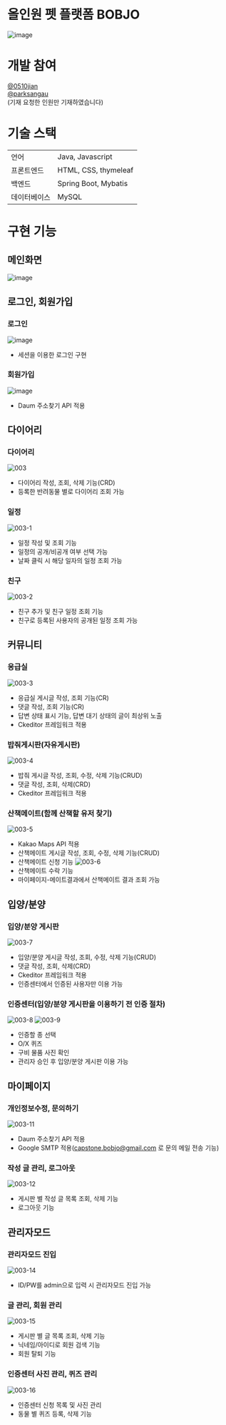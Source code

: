 # 올인원 펫 플랫폼 BOBJO
![image](https://github.com/0510jian/bobjo/assets/124128448/9ab45cf7-14b1-4e7e-ba05-61053e258644)

# 개발 참여
[@0510jian](https://github.com/0510jian)  
[@parksangau](https://github.com/parksangau)  
(기재 요청한 인원만 기재하였습니다)

# 기술 스택
<table>
  <tr>
    <td>언어</td>
    <td>Java, Javascript</td>
  </tr>
  <tr>
    <td>프론트엔드</td>
    <td>HTML, CSS, thymeleaf</td>
  </tr>
  <tr>
    <td>백엔드</td>
    <td>Spring Boot, Mybatis</td>
  </tr>
  <tr>
    <td>데이터베이스</td>
    <td>MySQL</td>
  </tr>
</table>

# 구현 기능

## 메인화면
![image](https://github.com/0510jian/bobjo/assets/124128448/d46ccab4-cfc5-4e0c-a475-25bc38f090f1)


## 로그인, 회원가입
### 로그인
![image](https://github.com/0510jian/bobjo/assets/124128448/375328f2-8a56-4c51-828a-27add5d7e9da)
- 세션을 이용한 로그인 구현

### 회원가입
![image](https://github.com/0510jian/bobjo/assets/124128448/3c7e1878-a3e7-4932-87dd-ee1f9fc66753)
- Daum 주소찾기 API 적용

## 다이어리
### 다이어리
![003](https://github.com/0510jian/bobjo/assets/124128448/32cd582d-689b-4564-a70b-f3865bc775ee)
- 다이어리 작성, 조회, 삭제 기능(CRD)
- 등록한 반려동물 별로 다이어리 조회 가능
### 일정
![003-1](https://github.com/0510jian/bobjo/assets/124128448/aaeabd58-4f9f-4991-b69a-0fca6e2b2335)
- 일정 작성 및 조회 기능
- 일정의 공개/비공개 여부 선택 가능
- 날짜 클릭 시 해당 일자의 일정 조회 가능
### 친구
![003-2](https://github.com/0510jian/bobjo/assets/124128448/339b024e-24ae-498c-bb0e-71584b2c05c2)
- 친구 추가 및 친구 일정 조회 기능
- 친구로 등록된 사용자의 공개된 일정 조회 가능

## 커뮤니티
### 응급실
![003-3](https://github.com/0510jian/bobjo/assets/124128448/af471b41-3b44-402d-99a8-a68d0dd31c00)
- 응급실 게시글 작성, 조회 기능(CR)
- 댓글 작성, 조회 기능(CR)
- 답변 상태 표시 기능, 답변 대기 상태의 글이 최상위 노출
- Ckeditor 프레임워크 적용
### 밥줘게시판(자유게시판)
![003-4](https://github.com/0510jian/bobjo/assets/124128448/058a8572-123f-433b-8f43-5d0ee550a321)
- 밥줘 게시글 작성, 조회, 수정, 삭제 기능(CRUD)
- 댓글 작성, 조회, 삭제(CRD)
- Ckeditor 프레임워크 적용
### 산책메이트(함께 산책할 유저 찾기)
![003-5](https://github.com/0510jian/bobjo/assets/124128448/abfb246c-c67c-493d-876c-6a93b9ff6593)
- Kakao Maps API 적용
- 산책메이트 게시글 작성, 조회, 수정, 삭제 기능(CRUD)
- 산책메이트 신청 기능
![003-6](https://github.com/0510jian/bobjo/assets/124128448/1a07fe7a-58e3-4204-a522-f0aaa4d1ab30)
- 산책메이트 수락 기능
- 마이페이지-메이트결과에서 산책메이트 결과 조회 가능

## 입양/분양
### 입양/분양 게시판
![003-7](https://github.com/0510jian/bobjo/assets/124128448/92a3eb15-1ed0-4dc7-a9ab-d5e19d809999)
- 입양/분양 게시글 작성, 조회, 수정, 삭제 기능(CRUD)
- 댓글 작성, 조회, 삭제(CRD)
- Ckeditor 프레임워크 적용
- 인증센터에서 인증된 사용자만 이용 가능
### 인증센터(입양/분양 게시판을 이용하기 전 인증 절차)
![003-8](https://github.com/0510jian/bobjo/assets/124128448/2c5d07d5-2ac8-4d97-ba38-6832e610b2e8)
![003-9](https://github.com/0510jian/bobjo/assets/124128448/e1be3e35-417a-4ee1-9663-c34edea7fb24)
- 인증할 종 선택
- O/X 퀴즈
- 구비 물품 사진 확인
- 관리자 승인 후 입양/분양 게시판 이용 가능

## 마이페이지
### 개인정보수정, 문의하기
![003-11](https://github.com/0510jian/bobjo/assets/124128448/10c1ae62-e1b7-4dfc-bb1f-bf569cb5c8bc)
- Daum 주소찾기 API 적용
- Google SMTP 적용(capstone.bobjo@gmail.com 로 문의 메일 전송 기능)
### 작성 글 관리, 로그아웃
![003-12](https://github.com/0510jian/bobjo/assets/124128448/9de5dea8-94ed-40fe-bc9b-89f8d4964463)
- 게시판 별 작성 글 목록 조회, 삭제 기능
- 로그아웃 기능

## 관리자모드
### 관리자모드 진입
![003-14](https://github.com/0510jian/bobjo/assets/124128448/e53a8f26-09c2-4f8f-bb39-925d0a8d70e4)
- ID/PW를 admin으로 입력 시 관리자모드 진입 가능
### 글 관리, 회원 관리
![003-15](https://github.com/0510jian/bobjo/assets/124128448/ba74a2a2-5863-478d-930b-8df4635ccdb4)
- 게시판 별 글 목록 조회, 삭제 기능
- 닉네임/아이디로 회원 검색 기능
- 회원 탈퇴 기능
### 인증센터 사진 관리, 퀴즈 관리
![003-16](https://github.com/0510jian/bobjo/assets/124128448/de3c4a41-a79d-40a6-90fe-18fc0bfbfe91)
- 인증센터 신청 목록 및 사진 관리
- 동물 별 퀴즈 등록, 삭제 기능
